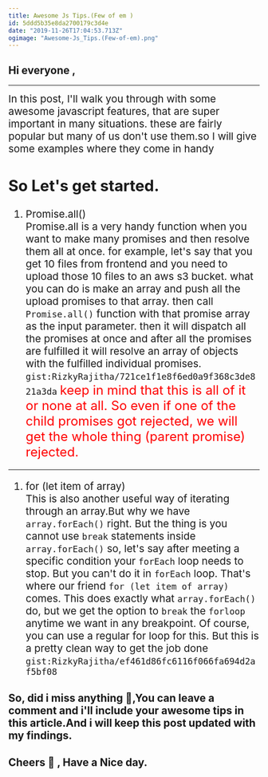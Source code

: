```yaml
---
title: Awesome Js Tips.(Few of em )
id: 5ddd5b35e8da2700179c3d4e
date: "2019-11-26T17:04:53.713Z"
ogimage: "Awesome-Js_Tips.(Few-of-em).png"
---
```


## Hi everyone ,

---

<span style="font-size:1.28rem;">
In this post, I'll walk you through with some awesome javascript features, that are super important in many situations.
these are fairly popular but many of us don't use them.so I will give some examples where they come in handy

## So Let's get started.

1. Promise.all()
   <br/>
   Promise.all is a very handy function when you want to make many promises and then resolve them all at once.
   for example, let's say that you get 10 files from frontend and you need to upload those 10 files to an aws s3 bucket.
   what you can do is make an array and push all the upload promises to that array. then call `Promise.all()` function with that promise array as the input parameter.
   then it will dispatch all the promises at once and after all the promises are fulfilled it will resolve an array of objects with the fulfilled individual promises.
   `gist:RizkyRajitha/721ce1f1e8f6ed0a9f368c3de821a3da`
   <span style="font-size:1.6rem ; color:red;">
   keep in mind that this is all of it or none at all.
   So even if one of the child promises got rejected, we will get the whole thing (parent promise) rejected.
   </span>

---

1. for (let item of array)
   <br/>
   This is also another useful way of iterating through an array.But why we have `array.forEach()` right. But the thing is you cannot use `break` statements inside `array.forEach()` so, let's say after meeting a specific condition your `forEach` loop needs to stop. But you can't do it in `forEach` loop. That's where our friend `for (let item of array)` comes. This does exactly what `array.forEach()` do, but we get the option to `break` the `forloop` anytime we want in any breakpoint.
   Of course, you can use a regular for loop for this. But this is a pretty clean way to get the job done  
   `gist:RizkyRajitha/ef461d86fc6116f066fa694d2af5bf08`

</span>

## So, did i miss anything 👀,You can leave a comment and i'll include your awesome tips in this article.And i will keep this post updated with my findings.

## Cheers 🥂 , Have a Nice day.
